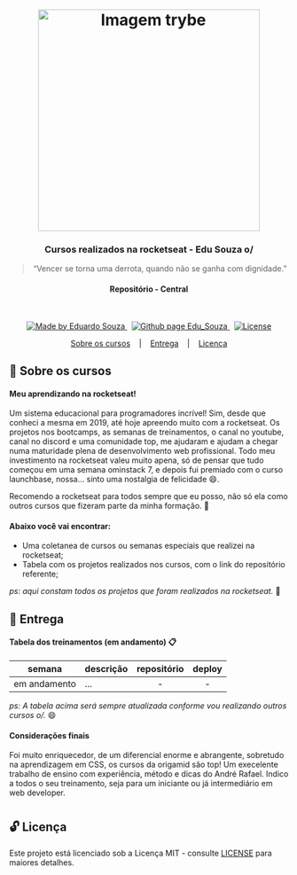 <h1 align="center">
  <img align="center" alt="Imagem trybe" src="https://t2.tudocdn.net/572277?w=646&h=284" width="400px" />
</h1>

<h3 align="center">
  Cursos realizados na rocketseat - Edu Souza o/
</h3>

<blockquote align="center">“Vencer se torna uma derrota, quando não se ganha com dignidade.”</blockquote>

<h4 align="center">
  Repositório - Central
</h4>

<br/>

<p align="center">
  <a href="https://github.com/EduSouza-programmer"    target="_blank">
    <img alt="Made by Eduardo Souza" src="https://img.shields.io/badge/made%20by-Edu%20Souza-%23F8952D">
  </a>&nbsp;
  <a href="https://edusouza-programmer.github.io/" target="_blank">
    <img alt="Github page Edu_Souza " src="https://img.shields.io/badge/Github%20page-Edu_Souza-orange">
  </a>&nbsp;
  <a href="LICENSE" >
    <img alt="License" src="https://img.shields.io/badge/license-MIT-%23F8952D">
  </a>
</p>

<p align="center">
  <a href="#rocket-Sobre-os-cursos">Sobre os cursos</a>&nbsp; &nbsp; |&nbsp; &nbsp; 
  <a href="#postbox-Entrega"">Entrega</a>&nbsp; &nbsp; |&nbsp; &nbsp; 
  <a href="#unlock-Licença">Licença</a>
</p>

## :rocket: Sobre os cursos

#### Meu aprendizando na rocketseat!

Um sistema educacional para programadores incrível! Sim, desde que conheci a mesma em 2019, até hoje apreendo muito com a rocketseat. Os projetos nos bootcamps, as semanas de treinamentos, o canal no youtube, canal no discord e uma comunidade top, me ajudaram e ajudam a chegar numa maturidade plena de desenvolvimento web profissional. Todo meu investimento na rocketseat valeu muito apena, só de pensar que tudo começou em uma semana ominstack 7, e depois fui premiado com o curso launchbase, nossa... sinto uma nostalgia de felicidade :smile:.

Recomendo a rocketseat para todos sempre que eu posso, não só ela como outros cursos que fizeram parte da minha formação. :rocket:

#### Abaixo você vai encontrar:

- Uma coletanea de cursos ou semanas especiais que realizei na rocketseat;
- Tabela com os projetos realizados nos cursos, com o link do repositório referente;

_ps: aqui constam todos os projetos que foram realizados na rocketseat._ :running:

## :postbox: Entrega

#### Tabela dos treinamentos (em andamento) :clipboard:

|     semana      | descrição | repositório | deploy |
| :-------------: | :-------- | :---------: | :----: |
| em andamento | ...       |      -      |   -    |


_ps: A tabela acima será sempre atualizada conforme vou realizando outros cursos o/._ :smile:

#### Considerações finais

Foi muito enriquecedor, de um diferencial enorme e abrangente, sobretudo na aprendizagem em CSS, os cursos da origamid são top! Um execelente trabalho de ensino com experiência, método e dicas do André Rafael. Indico a todos o seu treinamento, seja para um iniciante ou já intermediário em web developer.

#

## :unlock: Licença

Este projeto está licenciado sob a Licença MIT - consulte [LICENSE](https://opensource.org/licenses/MIT) para maiores detalhes.
